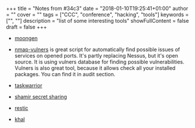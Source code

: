 +++
title = "Notes from #34c3"
date = "2018-01-10T19:25:41+01:00"
author = ""
cover = ""
tags = ["CCC", "conference", "hacking", "tools"]
keywords = ["", ""]
description = "list of some interesting tools"
showFullContent = false
draft = false
+++

- [moongen](https://github.com/emmericp/MoonGen)

- [nmap-vulners](https://github.com/vulnersCom/nmap-vulners)
is great script for automatically find possible issues of services on opened ports. It's partly replacing Nessus, but it's open source. It is using vulners database for finding possible vulnerabilities. Vulners is also great tool, because it allows check all your installed packages. You can find it in audit section.

- [taskwarrior](https://taskwarrior.org/)
- [shamir secret sharing](https://github.com/dsprenkels/sss-cli)
- [restic](https://restic.net/)
- [khal](https://github.com/pimutils/khal)
